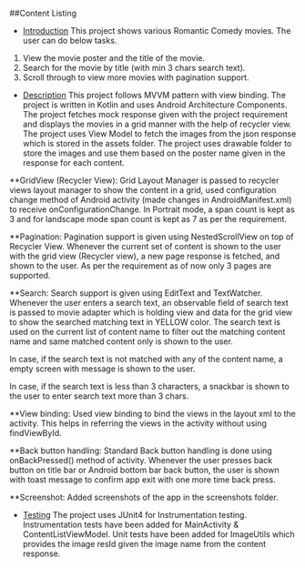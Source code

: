 ##Content Listing

* [Introduction](#introduction)
This project shows various Romantic Comedy movies. The user can do below tasks.
1. View the movie poster and the title of the movie.
2. Search for the movie by title (with min 3 chars search text).
3. Scroll through to view more movies with pagination support.

* [Description](#description)
This project follows MVVM pattern with view binding. The project is written in Kotlin 
and uses Android Architecture Components. The project fetches mock response given with
the project requirement and displays the movies in a grid manner with the help of recycler 
view. The project uses View Model to fetch the images from the json response which is stored
in the assets folder. The project uses drawable folder to store the images and use them based
on the poster name given in the response for each content.

**GridView (Recycler View):
Grid Layout Manager is passed to recycler views layout manager to show the content in a grid,
used configuration change method of Android activity (made changes in AndroidManifest.xml) to
receive onConfigurationChange. In Portrait mode, a span count is kept as 3 and for landscape mode
span count is kept as 7 as per the requirement. 

**Pagination:
Pagination support is given using NestedScrollView on top of Recycler View. Whenever the current
set of content is shown to the user with the grid view (Recycler view), a new page response is fetched,
and shown to the user. As per the requirement as of now only 3 pages are supported.

**Search:
Search support is given using EditText and TextWatcher. Whenever the user enters a search text,
an observable field of search text is passed to movie adapter which is holding view and data for the
grid view to show the searched matching text in YELLOW color. The search text is used on the current
list of content name to filter out the matching content name and same matched content only is shown 
to the user.

In case, if the search text is not matched with any of the content name, a empty screen with message
is shown to the user.

In case, if the search text is less than 3 characters, a snackbar is shown to the user to enter search
text more than 3 chars.

**View binding:
Used view binding to bind the views in the layout xml to the activity. This helps in referring the
views in the activity without using findViewById.

**Back button handling:
Standard Back button handling is done using onBackPressed() method of activity. Whenever the user presses 
back button on title bar or Android bottom bar back button, the user is shown with toast message to
confirm app exit with one more time back press.

**Screenshot:
Added screenshots of the app in the screenshots folder.

* [Testing](#testing)
The project uses JUnit4 for Instrumentation testing. Instrumentation tests have been added for
MainActivity & ContentListViewModel. Unit tests have been added for ImageUtils which provides
the image resId given the image name from the content response.
